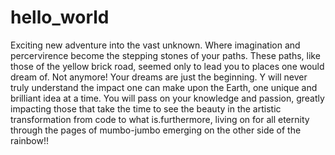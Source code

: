 # hello_world
Exciting new adventure into the vast unknown. Where imagination and percervirence become the stepping stones of your paths. These paths, like those of the yellow brick road, seemed only to lead you to places one would dream of. Not anymore! Your dreams are just the beginning. Y will never truly understand the impact one can make upon the Earth, one unique and brilliant idea at a time. You will pass on your knowledge and passion, greatly impacting those that take the time to see the beauty in the artistic transformation from code to what is.furthermore, living on for all eternity through the pages of mumbo-jumbo emerging on the other side of the rainbow!!
